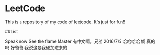 # LeetCode
This is a repository of my code of leetcode. It's just for fun!!

##List
 
Speak now
See the flame
Master 有中文啊，兄弟
2016/7/5
哈哈哈哈
帧
真的吗
好爸爸
我说这是我硬加进来的